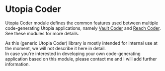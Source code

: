 # Utopia Coder
Utopia Coder module defines the common features used between multiple code-generating Utopia applications, 
namely [Vault Coder](https://github.com/Mikkomario/Utopia-Coder/tree/master/Vault-Coder) and 
[Reach Coder](https://github.com/Mikkomario/Utopia-Coder/tree/master/Reach-Coder). 
See these modules for more details.

As this (generic Utopia Coder) library is mostly intended for internal use at the moment, 
we will not describe it here in detail.  
In case you're interested in developing your own code-generating application based on this module, please 
contact me and I will add further information.